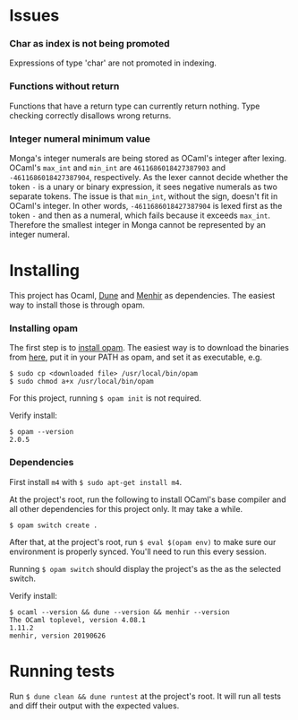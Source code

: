 
# Issues

### Char as index is not being promoted

Expressions of type 'char' are not promoted in indexing.

### Functions without return

Functions that have a return type can currently return nothing. Type checking correctly disallows wrong returns.

### Integer numeral minimum value

Monga's integer numerals are being stored as OCaml's integer after lexing. OCaml's `max_int` and `min_int` are `4611686018427387903` and `-4611686018427387904`, respectively. As the lexer cannot decide whether the token `-` is a unary or binary expression, it sees negative numerals as two separate tokens. The issue is that `min_int`, without the sign, doesn't fit in OCaml's integer. In other words, `-4611686018427387904` is lexed first as the token `-` and then as a numeral, which fails because it exceeds `max_int`. Therefore the smallest integer in Monga cannot be represented by an integer numeral.


# Installing

This project has Ocaml, [Dune](https://github.com/ocaml/dune) and [Menhir](http://gallium.inria.fr/~fpottier/menhir/) as dependencies. The easiest way to install those is through opam.


### Installing opam

The first step is to [install opam](https://opam.ocaml.org/doc/Install.html). The easiest way is to download the binaries from [here](https://github.com/ocaml/opam/releases), put it in your PATH as opam, and set it as executable, e.g.
```
$ sudo cp <downloaded file> /usr/local/bin/opam
$ sudo chmod a+x /usr/local/bin/opam
```
For this project, running `$ opam init` is not required.

Verify install:
```
$ opam --version
2.0.5
```

### Dependencies

First install `m4` with `$ sudo apt-get install m4`.

At the project's root, run the following to install OCaml's base compiler and all other dependencies for this project only. It may take a while.
```
$ opam switch create .
```

After that, at the project's root, run `$ eval $(opam env)` to make sure our environment is properly synced. You'll need to run this every session.

Running `$ opam switch` should display the project's as the as the selected switch.

Verify install:
```
$ ocaml --version && dune --version && menhir --version
The OCaml toplevel, version 4.08.1
1.11.2
menhir, version 20190626
```

# Running tests

Run `$ dune clean && dune runtest` at the project's root. It will run all tests and diff their output with the expected values.

